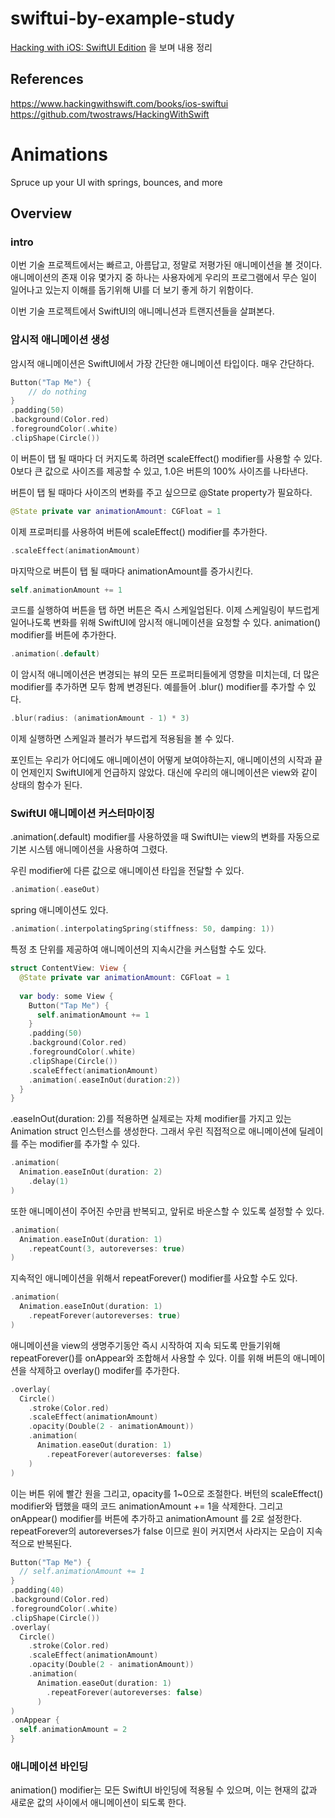 # swiftui-by-example-study

[Hacking with iOS: SwiftUI Edition](https://www.hackingwithswift.com/books/ios-swiftui) 을 보며 내용 정리


## References
https://www.hackingwithswift.com/books/ios-swiftui  
https://github.com/twostraws/HackingWithSwift

# Animations
Spruce up your UI with springs, bounces, and more


## Overview


### intro
이번 기술 프로젝트에서는 빠르고, 아름답고, 정말로 저평가된 애니메이션을 볼 것이다. 애니메이션의 존재 이유 몇가지 중 하나는 사용자에게 우리의 프로그램에서 무슨 일이 일어나고 있는지 이해를 돕기위해 UI를 더 보기 좋게 하기 위함이다.

이번 기술 프로젝트에서 SwiftUI의 애니메니션과 트랜지션들을 살펴본다.


### 암시적 애니메이션 생성
암시적 애니메이션은 SwiftUI에서 가장 간단한 애니메이션 타입이다. 매우 간단하다.
```swift
Button("Tap Me") {
    // do nothing
}
.padding(50)
.background(Color.red)
.foregroundColor(.white)
.clipShape(Circle())
```
이 버튼이 탭 될 때마다 더 커지도록 하려면 scaleEffect() modifier를 사용할 수 있다. 0보다 큰 값으로 사이즈를 제공할 수 있고, 1.0은 버튼의 100% 사이즈를 나타낸다. 

버튼이 탭 될 때마다 사이즈의 변화를 주고 싶으므로 @State property가 필요하다.
```swift
@State private var animationAmount: CGFloat = 1
```

 이제 프로퍼티를 사용하여 버튼에 scaleEffect() modifier를 추가한다.
 ```swift
 .scaleEffect(animationAmount)
 ```

 마지막으로 버튼이 탭 될 때마다 animationAmount를 증가시킨다.
 ```swift
 self.animationAmount += 1
 ```

 코드를 실행하여 버튼을 탭 하면 버튼은 즉시 스케일업된다. 이제 스케일링이 부드럽게 일어나도록 변화를 위해 SwiftUI에 암시적 애니메이션을 요청할 수 있다. animation() modifier를 버튼에 추가한다.
 ```swift
 .animation(.default)
 ```

 이 암시적 애니메이션은 변경되는 뷰의 모든 프로퍼티들에게 영향을 미치는데, 더 많은 modifier를 추가하면 모두 함께 변경된다. 예를들어 .blur() modifier를 추가할 수 있다.
 ```swift
 .blur(radius: (animationAmount - 1) * 3)
 ```

 이제 실행하면 스케일과 블러가 부드럽게 적용됨을 볼 수 있다.

 포인트는 우리가 어디에도 애니메이션이 어떻게 보여야하는지, 애니메이션의 시작과 끝이 언제인지 SwiftUI에게 언급하지 않았다. 대신에 우리의 애니메이션은 view와 같이 상태의 함수가 된다.


 ### SwiftUI 애니메이션 커스터마이징
 .animation(.default) modifier를 사용하였을 때 SwiftUI는 view의 변화를 자동으로 기본 시스템 애니메이션을 사용하여 그렸다.

 우린 modifier에 다른 값으로 애니메이션 타입을 전달할 수 있다.
 ```swift
 .animation(.easeOut)
 ```

spring 애니메이션도 있다.
```swift
.animation(.interpolatingSpring(stiffness: 50, damping: 1))
```

특정 초 단위를 제공하여 애니메이션의 지속시간을 커스텀할 수도 있다.
```swift
struct ContentView: View {
  @State private var animationAmount: CGFloat = 1
  
  var body: some View {
    Button("Tap Me") {
      self.animationAmount += 1
    }
    .padding(50)
    .background(Color.red)
    .foregroundColor(.white)
    .clipShape(Circle())
    .scaleEffect(animationAmount)
    .animation(.easeInOut(duration:2))
  }
}
```

.easeInOut(duration: 2)를 적용하면 실제로는 자체 modifier를 가지고 있는 Animation struct 인스턴스를 생성한다. 그래서 우린 직접적으로 애니메이션에 딜레이를 주는 modifier를 추가할 수 있다.
```swift
.animation(
  Animation.easeInOut(duration: 2)
    .delay(1)
)
```

또한 애니메이션이 주어진 수만큼 반복되고, 앞뒤로 바운스할 수 있도록 설정할 수 있다.
```swift
.animation(
  Animation.easeInOut(duration: 1)
    .repeatCount(3, autoreverses: true)
)
```

지속적인 애니메이션을 위해서 repeatForever() modifier를 사요할 수도 있다.
```swift
.animation(
  Animation.easeInOut(duration: 1)
    .repeatForever(autoreverses: true)
)
```

애니메이션을 view의 생명주기동안 즉시 시작하여 지속 되도록 만들기위해 repeatForever()를 onAppear와 조합해서 사용할 수 있다. 이를 위해 버튼의 애니메이션을 삭제하고 overlay() modifer를 추가한다.
```swift
.overlay(
  Circle()
    .stroke(Color.red)
    .scaleEffect(animationAmount)
    .opacity(Double(2 - animationAmount))
    .animation(
      Animation.easeOut(duration: 1)
        .repeatForever(autoreverses: false)
    )
)
```

이는 버튼 위에 빨간 원을 그리고, opacity를 1~0으로 조절한다. 버턴의 scaleEffect() modifier와 탭했을 때의 코드 animationAmount += 1을 삭제한다. 그리고 onAppear() modifier를 버튼에 추가하고 animationAmount 를 2로 설정한다. repeatForever의 autoreverses가 false 이므로 원이 커지면서 사라지는 모습이 지속적으로 반복된다.

```swift
Button("Tap Me") {
  // self.animationAmount += 1
}
.padding(40)
.background(Color.red)
.foregroundColor(.white)
.clipShape(Circle())
.overlay(
  Circle()
    .stroke(Color.red)
    .scaleEffect(animationAmount)
    .opacity(Double(2 - animationAmount))
    .animation(
      Animation.easeOut(duration: 1)
        .repeatForever(autoreverses: false)
      )
)
.onAppear {
  self.animationAmount = 2
}
```


### 애니메이션 바인딩
animation() modifier는 모든 SwiftUI 바인딩에 적용될 수 있으며, 이는 현재의 값과 새로운 값의 사이에서 애니메이션이 되도록 한다. 